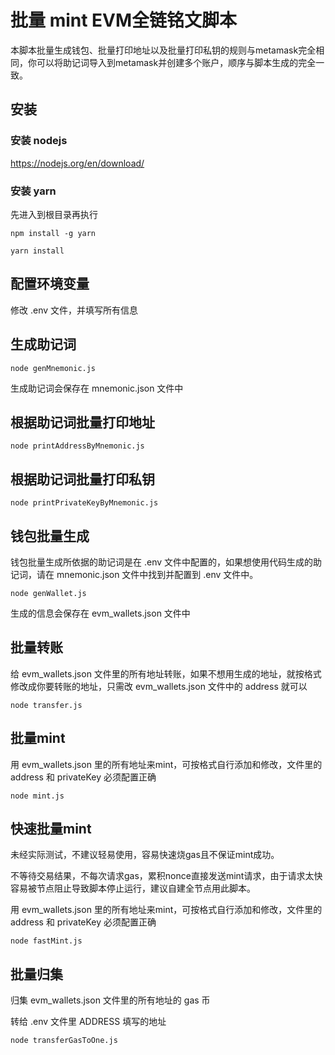# 批量 mint EVM全链铭文脚本

本脚本批量生成钱包、批量打印地址以及批量打印私钥的规则与metamask完全相同，你可以将助记词导入到metamask并创建多个账户，顺序与脚本生成的完全一致。

## 安装
### 安装 nodejs

https://nodejs.org/en/download/

### 安装 yarn
先进入到根目录再执行
```
npm install -g yarn
```
```
yarn install
```

## 配置环境变量
修改 .env 文件，并填写所有信息

## 生成助记词
```
node genMnemonic.js
```
生成助记词会保存在 mnemonic.json 文件中

## 根据助记词批量打印地址
```
node printAddressByMnemonic.js
```

## 根据助记词批量打印私钥
```
node printPrivateKeyByMnemonic.js
```

## 钱包批量生成
钱包批量生成所依据的助记词是在 .env 文件中配置的，如果想使用代码生成的助记词，请在 mnemonic.json 文件中找到并配置到 .env 文件中。
```
node genWallet.js
```
生成的信息会保存在 evm_wallets.json 文件中

## 批量转账
给 evm_wallets.json 文件里的所有地址转账，如果不想用生成的地址，就按格式修改成你要转账的地址，只需改 evm_wallets.json 文件中的 address 就可以

```
node transfer.js
```

## 批量mint
用 evm_wallets.json 里的所有地址来mint，可按格式自行添加和修改，文件里的 address 和 privateKey 必须配置正确
```
node mint.js
```

## 快速批量mint
未经实际测试，不建议轻易使用，容易快速烧gas且不保证mint成功。

不等待交易结果，不每次请求gas，累积nonce直接发送mint请求，由于请求太快容易被节点阻止导致脚本停止运行，建议自建全节点用此脚本。

用 evm_wallets.json 里的所有地址来mint，可按格式自行添加和修改，文件里的 address 和 privateKey 必须配置正确
```
node fastMint.js
```

## 批量归集
归集 evm_wallets.json 文件里的所有地址的 gas 币

转给 .env 文件里 ADDRESS 填写的地址

```
node transferGasToOne.js
```